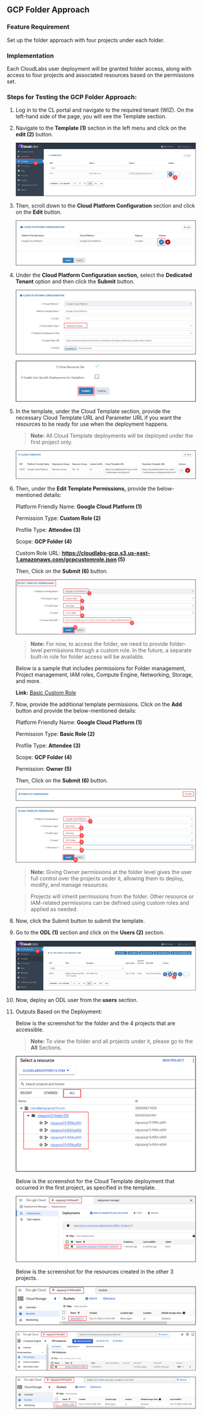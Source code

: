 ## GCP Folder Approach

### Feature Requirement
Set up the folder approach with four projects under each folder.

### Implementation
Each CloudLabs user deployment will be granted folder access, along with access to four projects and associated resources based on the permissions set.

### Steps for Testing the GCP Folder Approach:

1. Log in to the CL portal and navigate to the required tenant (WIZ). On the left-hand side of the page, you will see the Template section.

2. Navigate to the **Template (1)** section in the left menu and click on the **edit (2)** button.

   ![](/img/01.png)

3. Then, scroll down to the **Cloud Platform Configuration** section and click on the **Edit** button.

   ![](/img/02.png)

4. Under the **Cloud Platform Configuration section,** select the **Dedicated Tenant** option and then click the **Submit** button.

   ![](/img/03.png)

   ![](/img/04.png)

5. In the template, under the Cloud Template section, provide the necessary Cloud Template URL and Parameter URL if you want the resources to be ready for use when 
   the deployment happens.

   >**Note:** All Cloud Template deployments will be deployed under the first project only.

   ![](/img/template.png)

6. Then, under the **Edit Template Permissions,** provide the below-mentioned details: 

   Platform Friendly Name: **Google Cloud Platform (1)**

   Permission Type: **Custom Role (2)**

   Profile Type: **Attendee (3)**

   Scope: **GCP Folder (4)**

   Custom Role URL: **https://cloudlabs-gcp.s3.us-east-1.amazonaws.com/gcpcustomrole.json (5)**
   
   Then, Click on the **Submit (6)** button.

   ![](/img/05.png)

   >**Note:** For now, to access the folder, we need to provide folder-level permissions through a custom role. 
   >In the future, a separate built-in role for folder access will be available. 

   Below is a sample that includes permissions for Folder management, Project management, IAM roles, Compute Engine, Networking, Storage, and more.

   **Link:** [Basic Custom Role](https://cloudlabs-gcp.s3.us-east-1.amazonaws.com/gcpcustomrole.json)

7.  Now, provide the additional template permissions. Click on the **Add** button and provide the below-mentioned details:

    Platform Friendly Name: **Google Cloud Platform (1)**

    Permission Type: **Basic Role (2)**

    Profile Type: **Attendee (3)**

    Scope: **GCP Folder (4)**

    Permission: **Owner (5)**

    Then, Click on the **Submit (6)** button.

    ![](/img/06.png)

    ![](/img/07.png)

    >**Note:**  Giving Owner permissions at the folder level gives the user full control over the projects under it, allowing them to deploy, modify, and manage resources.

    >Projects will inherit permissions from the folder. Other resource or IAM-related permissions can be defined using custom roles and applied as needed.

8. Now, click the Submit button to submit the template.

9. Go to the **ODL (1)** section and click on the **Users (2)** section.

    ![](/img/08.png)

10. Now, deploy an ODL user from the **users** section.

11. Outputs Based on the Deployment:

    Below is the screenshot for the folder and the 4 projects that are accessible.

    >**Note:** To view the folder and all projects under it, please go to the **All** Sections.

    ![](/img/09.png)

    Below is the screenshot for the Cloud Template deployment that occurred in the first project, as specified in the template.

    ![](/img/10.png)

    Below is the screenshot for the resources created in the other 3 projects.

    ![](/img/11.png)

    ![](/img/12.png)

    ![](/img/13.png)
    
